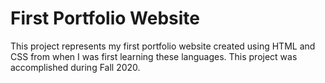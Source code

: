 # First Portfolio Website

This project represents my first portfolio website created using HTML and CSS from when I was first learning these languages. This project was accomplished during Fall 2020. 
